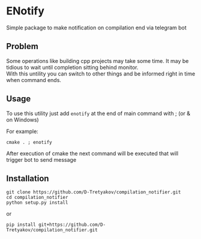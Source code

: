 # ENotify

Simple package to make notification on compilation end via telegram bot

## Problem

Some operations like building cpp projects may take some time. It may be tidious to wait until completion sitting behind monitor.   
With this untility you can switch to other things and be informed right in time when command ends. 

## Usage
To use this utility just add `enotify` at the end of main command with ; (or & on Windows)

For example:
```
cmake . ; enotify
```

After execution of cmake the next command will be executed that will trigger bot to send message

## Installation
```
git clone https://github.com/D-Tretyakov/compilation_notifier.git
cd compilation_notifier
python setup.py install
```
or
```
pip install git+https://github.com/D-Tretyakov/compilation_notifier.git
```